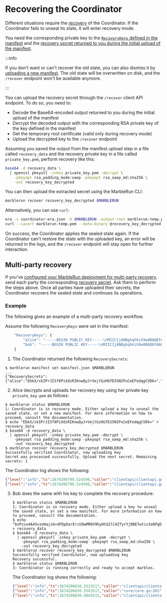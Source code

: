 # Recovering the Coordinator

Different situations require the [recovery](../features/recovery.md) of the Coordinator.
If the Coordinator fails to unseal its state, it will enter recovery mode.

You need the corresponding private key to the [`RecoveryKeys` defined in the manifest](define-manifest.md#recoverykeys) and the [recovery secret returned to you during the initial upload of the manifest](set-manifest.md).

:::info

If you don't want or can't recover the old state, you can also dismiss it by [uploading a new manifest](set-manifest.md).
The old state will be overwritten on disk, and the `/recover` endpoint won't be available anymore.

:::

You can upload the recovery secret through the `/recover` client API endpoint. To do so, you need to:

* Decode the Base64-encoded output returned to you during the initial upload of the manifest
* Decrypt the decoded output with the corresponding RSA private key of the key defined in the manifest
* Get the temporary root certificate (valid only during recovery mode)
* Upload the decrypted key to the `/recover` endpoint

Assuming you saved the output from the manifest upload step in a file called `recovery_data` and the recovery private key in a file called `private_key.pem`, perform recovery like this:

```bash
base64 -d recovery_data \
  | openssl pkeyutl -inkey private_key.pem -decrypt \
    -pkeyopt rsa_padding_mode:oaep -pkeyopt rsa_oaep_md:sha256 \
    -out recovery_key_decrypted
```

You can then upload the extracted secret using the MarbleRun CLI:

```bash
marblerun recover recovery_key_decrypted $MARBLERUN
```

Alternatively, you can use `curl`:
```bash
era -c coordinator-era.json -h $MARBLERUN -output-root marblerun-temp.pem
curl --cacert marblerun-temp.pem --data-binary @recovery_key_decrypted https://$MARBLERUN/recover
```

On success, the Coordinator applies the sealed state again. If the Coordinator can't restore the state with the uploaded key, an error will be returned in the logs, and the `/recover` endpoint will stay open for further interaction.

## Multi-party recovery

<enterpriseBanner/>

If you've [configured your MarbleRun deployment for multi-party recovery](define-manifest.md#multi-party-recovery), send each party the corresponding [recovery secret](set-manifest.md). Ask them to perform the steps above. Once all parties have uploaded their secrets, the Coordinator recovers the sealed state and continues its operations.

### Example

The following gives an example of a multi-party recovery workflow.

Assume the following `RecoveryKeys` were set in the manifest:

```javascript
    "RecoveryKeys": {
        "alice": "-----BEGIN PUBLIC KEY-----\nMIICIjANBgkqhkiG9w0BAQEFAAOCAg8AMIICCgKCAgEAk/6gfFF+cbcTlj8MT+4M\njjpM+suTwNM9gjv47EAAQ==\n-----END PUBLIC KEY-----\n",
        "bob": "-----BEGIN PUBLIC KEY-----\nMIICIjANBgkqhkiG9w0BAQEFAAOCAg8AMIICCgKCAgEAsnOEAvynVrbgLdp0lwcp\nk2k04+n4op6tp1Yw2OaDbEAAQ==\n-----END PUBLIC KEY-----\n"
    }
```

1. The Coordinator returned the following `RecoverySecrets`:

  ```shell-session
  $ marblerun manifest set manifest.json $MARBLERUN
  ...
  {"RecoverySecrets":{"alice":"EbkX/skIPrJISf8PiXdzRIKnwQyJ+VejtGzHGfES5NIPuCeEFedqgCVDk=","bob":"bvPzio4A4SvzeHajsb+dFDpDarErcU9wMR0V9hyHtG2lC4ZfyrYjDBE7wtis3eOPgDaMG/HCt="}}
  ```

2. Alice decrypts and uploads her recovery key using her private key `private_key.pem` as follows:

  ```shell-session
  $ marblerun status $MARBLERUN
  1: Coordinator is in recovery mode. Either upload a key to unseal the saved state, or set a new manifest. For more information on how to proceed, consult the documentation.
  $ echo "EbkX/skIPrJISf8PiXdzRIKnwQyJ+VejtGzHGfES5NIPuCeEFedqgCVDk=" > recovery_data
  $ base64 -d recovery_data \
    | openssl pkeyutl -inkey private_key.pem -decrypt \
      -pkeyopt rsa_padding_mode:oaep -pkeyopt rsa_oaep_md:sha256 \
      -out recovery_key_decrypted
  $ marblerun recover recovery_key_decrypted $MARBLERUN
  Successfully verified Coordinator, now uploading key
  Secret was processed successfully. Upload the next secret. Remaining secrets: 1
  ```

  The Coordinator log shows the following:

  ```json
  {"level":"info","ts":1674206799.524596,"caller":"clientapi/clientapi.go:234","msg":"Recover called"}
  {"level":"info","ts":1674206799.524596,"caller":"clientapi/clientapi.go:253","msg":"Recover: recovery incomplete, more keys needed","remaining":1}
  ```

3. Bob does the same with his key to complete the recovery procedure:

    ```shell-session
    $ marblerun status $MARBLERUN
    1: Coordinator is in recovery mode. Either upload a key to unseal the saved state, or set a new manifest. For more information on how to proceed, consult the documentation.
    $ echo "bvPzio4A4SvzeHajsb+dFDpDarErcU9wMR0V9hyHtG2lC4ZfyrYjDBE7wtis3eOPgDaMG/HCt=" > recovery_data
    $ base64 -d recovery_data \
      | openssl pkeyutl -inkey private_key.pem -decrypt \
        -pkeyopt rsa_padding_mode:oaep -pkeyopt rsa_oaep_md:sha256 \
        -out recovery_key_decrypted
    $ marblerun recover recovery_key_decrypted $MARBLERUN
    Successfully verified Coordinator, now uploading key
    Recovery successful.
    $ marblerun status $MARBLERUN
    3: Coordinator is running correctly and ready to accept marbles.
    ```

    The Coordinator log shows the following:

    ```json
    {"level":"info","ts":1674206836.5523517,"caller":"clientapi/clientapi.go:234","msg":"Recover called"}
    {"level":"info","ts":1674206836.5563517,"caller":"core/core.go:261","msg":"generating quote"}
    {"level":"info","ts":1674206836.6043515,"caller":"clientapi/clientapi.go:281","msg":"Recover successful"}
    ```
